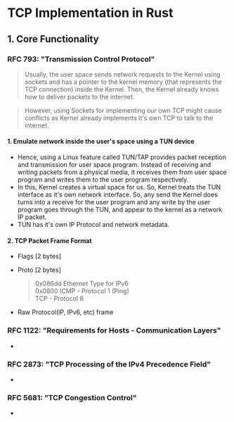 # TCP Implementation in Rust

## 1. Core Functionality

### RFC 793: "Transmission Control Protocol"

> Usually, the user space sends network requests to the Kernel using sockets and has a pointer to the kernel memory (that represents the TCP connection) inside the Kernel. Then, the Kernel already knows how to deliver packets to the internet.

> However, using Sockets for implementing our own TCP might cause conflicts as Kernel already implements it's own TCP to talk to the internet.

#### 1. Emulate network inside the user's space using a TUN device

- Hence, using a Linux feature called TUN/TAP provides packet reception and transmission for user space program. Instead of receiving and writing packets from a physical media, it receives them from user space program and writes them to the user program respectively.
- In this, Kernel creates a virtual space for us. So, Kernel treats the TUN interface as it's own network interface. So, any send the Kernel does turns into a receive for the user program and any write by the user program goes through the TUN, and appear to the kernel as a network IP packet.
- TUN has it's own IP Protocol and network metadata.

#### 2. TCP Packet Frame Format

- Flags [2 bytes]
- Proto [2 bytes]

  > 0x086dd Ethernet Type for IPv6 <br/>
  > 0x0800 ICMP - Protocol 1 (Ping) <br/>
  > TCP - Protocol 6

- Raw Protocol(IP, IPv6, etc) frame

### RFC 1122: "Requirements for Hosts - Communication Layers"

-

### RFC 2873: "TCP Processing of the IPv4 Precedence Field"

-

### RFC 5681: "TCP Congestion Control"

-
